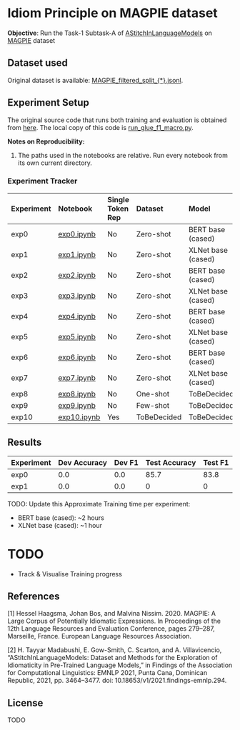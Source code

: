 # Idiom Principle on MAGPIE dataset

**Objective**: Run the Task-1 Subtask-A of [AStitchInLanguageModels](https://github.com/H-TayyarMadabushi/AStitchInLanguageModels#task-1-idiomaticity-detection) on [MAGPIE](https://github.com/hslh/magpie-corpus) dataset

## Dataset used
Original dataset is available: [MAGPIE_filtered_split_{*}.jsonl](https://github.com/hslh/magpie-corpus).

## Experiment Setup
The original source code that runs both training and evaluation is obtained from [here](https://github.com/H-TayyarMadabushi/AStitchInLanguageModels/blob/main/Dataset/Task2/Utils/run_glue_f1_macro.py). The local copy of this code is [run_glue_f1_macro.py](./exp_helpers/run_glue_f1_macro.py).

**Notes on Reproducibility:**
1. The paths used in the notebooks are relative. Run every notebook from its own current directory.


### Experiment Tracker

| Experiment | Notebook | Single Token Rep | Dataset  | Model | Context | Status |
|:-----------|:---------|:-----------------|:---------|:------|:--------|:-------|
| exp0 | [exp0.ipynb](./experiments/exp0) | No | Zero-shot | BERT base (cased) | No | On Going |
| exp1 | [exp1.ipynb](./notebooks/exp1) | No | Zero-shot | XLNet base (cased) | Yes | On Going | 
| exp2 | [exp2.ipynb](./notebooks/exp2) | No | Zero-shot | BERT base (cased) | Previous 2 | TODO |
| exp3 | [exp3.ipynb](./notebooks/exp3) | No | Zero-shot | XLNet base (cased) | Previous 2 | TODO |
| exp4 | [exp4.ipynb](./notebooks/exp4) | No | Zero-shot | BERT base (cased) | Next 2 | TODO |
| exp5 | [exp5.ipynb](./notebooks/exp5) | No | Zero-shot | XLNet base (cased) | Next 2 | TODO |
| exp6 | [exp6.ipynb](./notebooks/exp6) | No | Zero-shot | BERT base (cased) | All Context | TODO |
| exp7 | [exp7.ipynb](./notebooks/exp7) | No | Zero-shot | XLNet base (cased) | All Context | TODO |
| exp8 | [exp8.ipynb](./notebooks/exp8) | No | One-shot | ToBeDecided | ToBeDecided | TODO |
| exp9 | [exp9.ipynb](./notebooks/exp9) | No | Few-shot | ToBeDecided | ToBeDecided | TODO |
| exp10 | [exp10.ipynb](./notebooks/exp10) | Yes | ToBeDecided | ToBeDecided | ToBeDecided | TODO |

## Results

| Experiment | Dev Accuracy | Dev F1 | Test Accuracy | Test F1 |
|:-----------|:-------------|:-------|:--------------|:--------|
| exp0 | 0.0 | 0.0 | 85.7 | 83.8 |
| exp1 | 0.0 | 0.0 | 0 | 0 |


TODO: Update this
Approximate Training time per experiment:
- BERT base (cased): ~2 hours
- XLNet base (cased): ~1 hour


# TODO
- Track & Visualise Training progress

## References
[1] Hessel Haagsma, Johan Bos, and Malvina Nissim. 2020. MAGPIE: A Large Corpus of Potentially Idiomatic Expressions. In Proceedings of the 12th Language Resources and Evaluation Conference, pages 279–287, Marseille, France. European Language Resources Association.

[2] H. Tayyar Madabushi, E. Gow-Smith, C. Scarton, and A. Villavicencio, “AStitchInLanguageModels: Dataset and Methods for the Exploration of Idiomaticity in Pre-Trained Language Models,” in Findings of the Association for Computational Linguistics: EMNLP 2021, Punta Cana, Dominican Republic, 2021, pp. 3464–3477. doi: 10.18653/v1/2021.findings-emnlp.294.

## License
TODO
